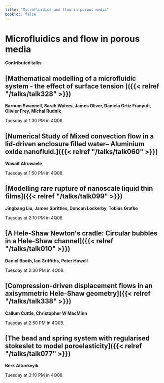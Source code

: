 ```yaml
---
title: "Microfluidics and flow in porous media"
bookToc: false
---
```


# Microfluidics and flow in porous media

**Contributed talks**


## [Mathematical modelling of a microfluidic system - the effect of surface tension ]({{< relref "/talks/talk328" >}})

**Barnum Swannell, Sarah Waters, James Oliver, Daniela Ortiz Franyuti, Olivier Frey, Michal Rudnik**

Tuesday at 1:30 PM in 4Q08.


## [Numerical Study of Mixed convection flow in a lid-driven enclosure filled water– Aluminium oxide nanofluid.]({{< relref "/talks/talk060" >}})

**Wasaif Alruwaele**

Tuesday at 1:50 PM in 4Q08.


## [Modelling rare rupture of nanoscale liquid thin films]({{< relref "/talks/talk099" >}})

**Jingbang Liu, James Sprittles, Duncan Lockerby, Tobias Grafke**

Tuesday at 2:10 PM in 4Q08.


## [A Hele-Shaw Newton's cradle: Circular bubbles in a Hele-Shaw channel]({{< relref "/talks/talk010" >}})

**Daniel Booth, Ian Griffiths, Peter Howell**

Tuesday at 2:30 PM in 4Q08.


## [Compression-driven displacement flows in an axisymmetric Hele-Shaw geometry]({{< relref "/talks/talk338" >}})

**Callum Cuttle, Christopher W MacMinn**

Tuesday at 2:50 PM in 4Q08.


## [The bead and spring system with regularised stokeslet to model poroelasticity]({{< relref "/talks/talk077" >}})

**Berk Altunkeyik**

Tuesday at 3:10 PM in 4Q08.


